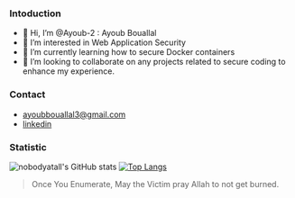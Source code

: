 ### Intoduction
- 👋 Hi, I’m @Ayoub-2 : Ayoub Bouallal
- 👀 I’m interested in Web Application Security
- 🌱 I’m currently learning how to secure Docker containers 
- 💞️ I’m looking to collaborate on any projects related to secure coding to enhance my experience.
### Contact
- ayoubbouallal3@gmail.com
- [linkedin](https://www.linkedin.com/in/bouallal-ayoub/)

### Statistic
![nobodyatall's GitHub stats](https://github-readme-stats.vercel.app/api?username=Ayoub-2&show_icons=true&theme=dark) [![Top Langs](https://github-readme-stats.vercel.app/api/top-langs/?username=Ayoub-2&hide=html&theme=dark&layout=compact)](https://github.com/anuraghazra/github-readme-stats)


> Once You Enumerate, May the Victim pray Allah to not get burned.
